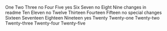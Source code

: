 One
Two
Three
no
Four
Five
yes
Six
Seven
no
Eight
Nine
changes in readme
Ten
Eleven
no
Twelve
Thirteen
Fourteen
Fifteen
no
special changes
Sixteen
Seventeen
Eighteen
Nineteen
yes
Twenty
Twenty-one
Twenty-two
Twenty-three
Twenty-four
Twenty-five
